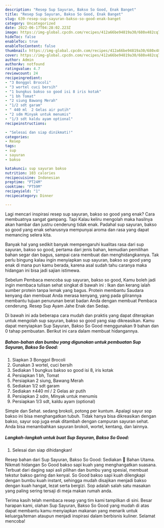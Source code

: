 ```yaml
---
description: "Resep Sup Sayuran, Bakso So Good, Enak Banget"
title: "Resep Sup Sayuran, Bakso So Good, Enak Banget"
slug: 639-resep-sup-sayuran-bakso-so-good-enak-banget
category: Uncategorized
date: 2022-06-17T04:28:02.223Z
image: https://img-global.cpcdn.com/recipes/412a66be94819a30/680x482cq70/sup-sayuran-bakso-so-good-foto-resep-utama.jpg
hideToc: false
enableToc: true
enableTocContent: false
thumbnail: https://img-global.cpcdn.com/recipes/412a66be94819a30/680x482cq70/sup-sayuran-bakso-so-good-foto-resep-utama.jpg
cover: https://img-global.cpcdn.com/recipes/412a66be94819a30/680x482cq70/sup-sayuran-bakso-so-good-foto-resep-utama.jpg
author: Admin
authorAv: notfound
ratingvalue: 4.7
reviewcount: 24
recipeingredient:
- "3 Bonggol Brocoli"
- "3 wortel cuci bersih"
- "1 bungkus bakso so good isi 8 iris kotak"
- "1 bh Tomat"
- "2 siung Bawang Merah"
- "1/2 sdt garam"
- " 440 ml  2 Gelas air putih"
- "2 sdm Minyak untuk menumis"
- "1/3 sdt kaldu ayam optional"
recipeinstructions:

- "Selesai dan siap dinikmati!"
categories:
- Resep
tags:
- sup
- sayuran
- bakso

katakunci: sup sayuran bakso 
nutrition: 103 calories
recipecuisine: Indonesian
preptime: "PT24M"
cooktime: "PT59M"
recipeyield: "1"
recipecategory: Dinner

---
```



Lagi mencari inspirasi resep sup sayuran, bakso so good yang enak? Cara membuatnya sangat gampang. Tapi Kalau keliru mengolah maka hasilnya akan hambar dan justru cenderung tidak enak. Padahal sup sayuran, bakso so good yang enak seharusnya mempunyai aroma dan rasa yang dapat memancing selera kita.


Banyak hal yang sedikit banyak mempengaruhi kualitas rasa dari sup sayuran, bakso so good, pertama dari jenis bahan, kemudian pemilihan bahan segar dan bagus, sampai cara membuat dan menghidangkannya. Tak perlu bingung kalau ingin menyiapkan sup sayuran, bakso so good yang enak di mana pun kamu berada, karena asal sudah tahu caranya maka hidangan ini bisa jadi sajian istimewa.

Sebelum Pembaca mencoba sup sayuran, bakso so good, Kamu boleh jadi ingin membaca tulisan sehat singkat di bawah ini : Ikan dan kerang ialah sumber protein tanpa lemak yang bagus. Protein membantu Saudara kenyang dan membuat Anda merasa kenyang, yang pada gilirannya membantu tujuan penurunan berat badan Anda dengan membuat Pembaca cenderung. Resep Sup Ayam Jahe Enak dan Sedap.


Di bawah ini ada beberapa cara mudah dan praktis yang dapat diterapkan untuk mengolah sup sayuran, bakso so good yang siap dikreasikan. Kamu dapat menyiapkan Sup Sayuran, Bakso So Good menggunakan 9 bahan dan 0 tahap pembuatan. Berikut ini cara dalam membuat hidangannya.

<!--inarticleads1-->

##### Bahan-bahan dan bumbu yang digunakan untuk pembuatan Sup Sayuran, Bakso So Good:

1. Siapkan 3 Bonggol Brocoli
1. Gunakan 3 wortel, cuci bersih
1. Sediakan 1 bungkus bakso so good isi 8, iris kotak
1. Persiapkan 1 bh, Tomat
1. Persiapkan 2 siung, Bawang Merah
1. Sediakan 1/2 sdt garam
1. Sediakan  ±440 ml / 2 Gelas air putih
1. Persiapkan 2 sdm, Minyak untuk menumis
1. Persiapkan 1/3 sdt, kaldu ayam (optional)


Simple dan Sehat. sedang brokoli, potong per kuntum. Apalagi sayur sop bakso ini bisa menghangatkan tubuh. Tidak hanya bisa dikreasikan dengan bakso, sayur sop juga enak ditambah dengan campuran sayuran sehat. Anda bisa menambahkan sayuran brokoli, wortel, kentang, dan lainnya. 

<!--inarticleads2-->

##### Langkah-langkah untuk buat Sup Sayuran, Bakso So Good:


1. Selesai dan siap dihidangkan!

Resep bahan dari Sup Sayuran, Bakso So Good: Sediakan 🍃 Bahan Utama. Nikmati hidangan So Good bakso sapi kuah yang menghangatkan suasana. Terbuat dari daging sapi asli pilihan dan bumbu yang spesial, membuat tekstur bakso garing dan kenyal. So Good bakso sapi kuah dilengkapi dengan bumbu kuah instant, sehingga mudah disajikan menjadi bakso dengan kuah hangat, lezat serta bergizi. Sop adalah salah satu masakan yang paling sering tersaji di meja makan rumah anda. 

Terima kasih telah membaca resep yang tim kami tampilkan di sini. Besar harapan kami, olahan Sup Sayuran, Bakso So Good yang mudah di atas dapat membantu kamu menyiapkan makanan yang menarik untuk keluarga/teman ataupun menjadi inspirasi dalam berbisnis kuliner. Selamat mencoba!
